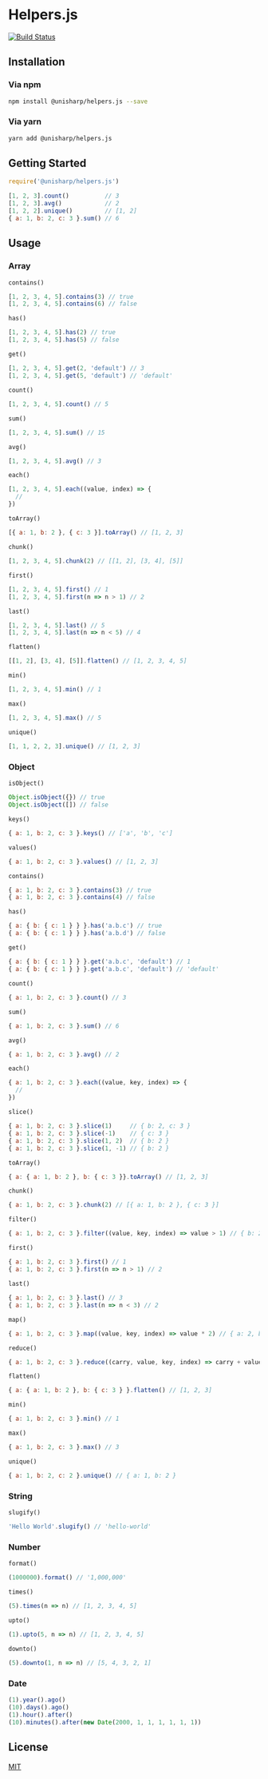 # Helpers.js

[![Build Status](https://travis-ci.org/UniSharp/helpers.js.svg?branch=master)](https://travis-ci.org/UniSharp/helpers.js)

## Installation

### Via npm

```bash
npm install @unisharp/helpers.js --save
```

### Via yarn

```bash
yarn add @unisharp/helpers.js
```

## Getting Started

```javascript
require('@unisharp/helpers.js')

[1, 2, 3].count()          // 3
[1, 2, 3].avg()            // 2
[1, 2, 2].unique()         // [1, 2]
{ a: 1, b: 2, c: 3 }.sum() // 6
```

## Usage

### Array

`contains()`

```javascript
[1, 2, 3, 4, 5].contains(3) // true
[1, 2, 3, 4, 5].contains(6) // false
```

`has()`

```javascript
[1, 2, 3, 4, 5].has(2) // true
[1, 2, 3, 4, 5].has(5) // false
```

`get()`

```javascript
[1, 2, 3, 4, 5].get(2, 'default') // 3
[1, 2, 3, 4, 5].get(5, 'default') // 'default'
```

`count()`

```javascript
[1, 2, 3, 4, 5].count() // 5
```

`sum()`

```javascript
[1, 2, 3, 4, 5].sum() // 15
```

`avg()`

```javascript
[1, 2, 3, 4, 5].avg() // 3
```

`each()`

```javascript
[1, 2, 3, 4, 5].each((value, index) => {
  //
})
```

`toArray()`

```javascript
[{ a: 1, b: 2 }, { c: 3 }].toArray() // [1, 2, 3]
```

`chunk()`

```javascript
[1, 2, 3, 4, 5].chunk(2) // [[1, 2], [3, 4], [5]]
```

`first()`

```javascript
[1, 2, 3, 4, 5].first() // 1
[1, 2, 3, 4, 5].first(n => n > 1) // 2
```

`last()`

```javascript
[1, 2, 3, 4, 5].last() // 5
[1, 2, 3, 4, 5].last(n => n < 5) // 4
```

`flatten()`

```javascript
[[1, 2], [3, 4], [5]].flatten() // [1, 2, 3, 4, 5]
```

`min()`

```javascript
[1, 2, 3, 4, 5].min() // 1
```

`max()`

```javascript
[1, 2, 3, 4, 5].max() // 5
```

`unique()`

```javascript
[1, 1, 2, 2, 3].unique() // [1, 2, 3]
```

### Object

`isObject()`

```javascript
Object.isObject({}) // true
Object.isObject([]) // false
```

`keys()`

```javascript
{ a: 1, b: 2, c: 3 }.keys() // ['a', 'b', 'c']
```

`values()`

```javascript
{ a: 1, b: 2, c: 3 }.values() // [1, 2, 3]
```

`contains()`

```javascript
{ a: 1, b: 2, c: 3 }.contains(3) // true
{ a: 1, b: 2, c: 3 }.contains(4) // false
```

`has()`

```javascript
{ a: { b: { c: 1 } } }.has('a.b.c') // true
{ a: { b: { c: 1 } } }.has('a.b.d') // false
```

`get()`

```javascript
{ a: { b: { c: 1 } } }.get('a.b.c', 'default') // 1
{ a: { b: { c: 1 } } }.get('a.b.c', 'default') // 'default'
```

`count()`

```javascript
{ a: 1, b: 2, c: 3 }.count() // 3
```

`sum()`

```javascript
{ a: 1, b: 2, c: 3 }.sum() // 6
```

`avg()`

```javascript
{ a: 1, b: 2, c: 3 }.avg() // 2
```

`each()`

```javascript
{ a: 1, b: 2, c: 3 }.each((value, key, index) => {
  //
})
```

`slice()`

```javascript
{ a: 1, b: 2, c: 3 }.slice(1)     // { b: 2, c: 3 }
{ a: 1, b: 2, c: 3 }.slice(-1)    // { c: 3 }
{ a: 1, b: 2, c: 3 }.slice(1, 2)  // { b: 2 }
{ a: 1, b: 2, c: 3 }.slice(1, -1) // { b: 2 }
```

`toArray()`

```javascript
{ a: { a: 1, b: 2 }, b: { c: 3 }}.toArray() // [1, 2, 3]
```

`chunk()`

```javascript
{ a: 1, b: 2, c: 3 }.chunk(2) // [{ a: 1, b: 2 }, { c: 3 }]
```

`filter()`

```javascript
{ a: 1, b: 2, c: 3 }.filter((value, key, index) => value > 1) // { b: 2, c: 3 }
```

`first()`

```javascript
{ a: 1, b: 2, c: 3 }.first() // 1
{ a: 1, b: 2, c: 3 }.first(n => n > 1) // 2
```

`last()`

```javascript
{ a: 1, b: 2, c: 3 }.last() // 3
{ a: 1, b: 2, c: 3 }.last(n => n < 3) // 2
```

`map()`

```javascript
{ a: 1, b: 2, c: 3 }.map((value, key, index) => value * 2) // { a: 2, b: 4, c: 6 }
```

`reduce()`

```javascript
{ a: 1, b: 2, c: 3 }.reduce((carry, value, key, index) => carry + value) // 6
```

`flatten()`

```javascript
{ a: { a: 1, b: 2 }, b: { c: 3 } }.flatten() // [1, 2, 3]
```

`min()`

```javascript
{ a: 1, b: 2, c: 3 }.min() // 1
```

`max()`

```javascript
{ a: 1, b: 2, c: 3 }.max() // 3
```

`unique()`

```javascript
{ a: 1, b: 2, c: 2 }.unique() // { a: 1, b: 2 }
```

### String

`slugify()`

```javascript
'Hello World'.slugify() // 'hello-world'
```

### Number

`format()`

```javascript
(1000000).format() // '1,000,000'
```

`times()`

```javascript
(5).times(n => n) // [1, 2, 3, 4, 5]
```

`upto()`

```javascript
(1).upto(5, n => n) // [1, 2, 3, 4, 5]
```

`downto()`

```javascript
(5).downto(1, n => n) // [5, 4, 3, 2, 1]
```

### Date

```javascript
(1).year().ago()
(10).days().ago()
(1).hour().after()
(10).minutes().after(new Date(2000, 1, 1, 1, 1, 1, 1))
```

## License

[MIT](https://unisharp.mit-license.org/)
